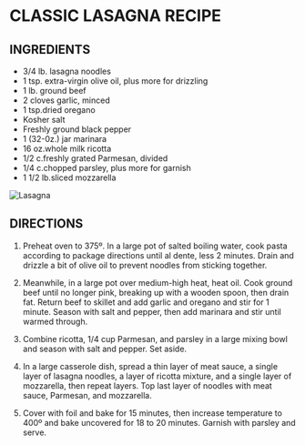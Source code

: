 # CLASSIC LASAGNA RECIPE

## INGREDIENTS

* 3/4 lb. lasagna noodles
* 1 tsp. extra-virgin olive oil, plus more for drizzling
* 1 lb. ground beef
* 2 cloves garlic, minced
* 1 tsp.dried oregano
* Kosher salt
* Freshly ground black pepper
* 1 (32-0z.) jar marinara
* 16 oz.whole milk ricotta
* 1/2 c.freshly grated Parmesan, divided
* 1/4 c.chopped parsley, plus more for garnish
* 1 1/2 lb.sliced mozzarella 

![Lasagna](http://www.visitingbologna.it/wp-content/uploads/2013/12/lasagna-700x350.jpg)

## DIRECTIONS

1. Preheat oven to 375º. In a large pot of salted boiling water, cook pasta according to package directions until al dente, less 2 minutes. Drain and drizzle a bit of olive oil to prevent noodles from sticking together.

1. Meanwhile, in a large pot over medium-high heat, heat oil. Cook ground beef until no longer pink, breaking up with a wooden spoon, then drain fat. Return beef to skillet and add garlic and oregano and stir for 1 minute. Season with salt and pepper, then add marinara and stir until warmed through. 

1. Combine ricotta, 1/4 cup Parmesan, and parsley in a large mixing bowl and season with salt and pepper. Set aside.

1. In a large casserole dish, spread a thin layer of meat sauce, a single layer of lasagna noodles, a layer of ricotta mixture, and a  single layer of mozzarella, then repeat layers. Top last layer of noodles with meat sauce, Parmesan, and mozzarella. 

1. Cover with foil and bake for 15 minutes, then increase temperature to 400º and bake uncovered for 18 to 20 minutes. Garnish with parsley and serve. 
